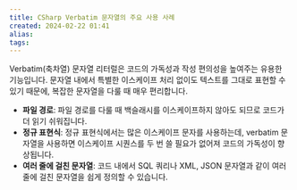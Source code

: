 ```yaml
---
title: CSharp Verbatim 문자열의 주요 사용 사례
created: 2024-02-22 01:41
alias:
tags:
---
```

Verbatim(축차열) 문자열 리터럴은 코드의 가독성과 작성 편의성을 높여주는 유용한 기능입니다. 
문자열 내에서 특별한 이스케이프 처리 없이도 텍스트를 그대로 표현할 수 있기 때문에, 
복잡한 문자열을 다룰 때 매우 편리합니다.

- **파일 경로**: 파일 경로를 다룰 때 백슬래시를 이스케이프하지 않아도 되므로 코드가 더 읽기 쉬워집니다.
- **정규 표현식**: 정규 표현식에서는 많은 이스케이프 문자를 사용하는데, verbatim 문자열을 사용하면 이스케이프 시퀀스를 두 번 쓸 필요가 없어져 코드의 가독성이 향상됩니다.
- **여러 줄에 걸친 문자열**: 코드 내에서 SQL 쿼리나 XML, JSON 문자열과 같이 여러 줄에 걸친 문자열을 쉽게 정의할 수 있습니다.


